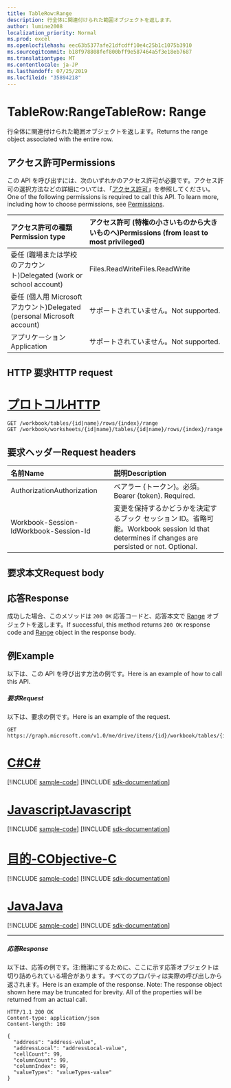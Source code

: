 ```yaml
---
title: TableRow:Range
description: 行全体に関連付けられた範囲オブジェクトを返します。
author: lumine2008
localization_priority: Normal
ms.prod: excel
ms.openlocfilehash: eec63b5377afe21dfcdff10e4c25b1c1075b3910
ms.sourcegitcommit: b18f978808fef800bff9e587464a5f3e18eb7687
ms.translationtype: MT
ms.contentlocale: ja-JP
ms.lasthandoff: 07/25/2019
ms.locfileid: "35894218"
---
```

# <a name="tablerow-range"></a><span data-ttu-id="a7ca1-103">TableRow:Range</span><span class="sxs-lookup"><span data-stu-id="a7ca1-103">TableRow: Range</span></span>

<span data-ttu-id="a7ca1-104">行全体に関連付けられた範囲オブジェクトを返します。</span><span class="sxs-lookup"><span data-stu-id="a7ca1-104">Returns the range object associated with the entire row.</span></span>
## <a name="permissions"></a><span data-ttu-id="a7ca1-105">アクセス許可</span><span class="sxs-lookup"><span data-stu-id="a7ca1-105">Permissions</span></span>
<span data-ttu-id="a7ca1-p101">この API を呼び出すには、次のいずれかのアクセス許可が必要です。アクセス許可の選択方法などの詳細については、「[アクセス許可](/graph/permissions-reference)」を参照してください。</span><span class="sxs-lookup"><span data-stu-id="a7ca1-p101">One of the following permissions is required to call this API. To learn more, including how to choose permissions, see [Permissions](/graph/permissions-reference).</span></span>

|<span data-ttu-id="a7ca1-108">アクセス許可の種類</span><span class="sxs-lookup"><span data-stu-id="a7ca1-108">Permission type</span></span>      | <span data-ttu-id="a7ca1-109">アクセス許可 (特権の小さいものから大きいものへ)</span><span class="sxs-lookup"><span data-stu-id="a7ca1-109">Permissions (from least to most privileged)</span></span>              |
|:--------------------|:---------------------------------------------------------|
|<span data-ttu-id="a7ca1-110">委任 (職場または学校のアカウント)</span><span class="sxs-lookup"><span data-stu-id="a7ca1-110">Delegated (work or school account)</span></span> | <span data-ttu-id="a7ca1-111">Files.ReadWrite</span><span class="sxs-lookup"><span data-stu-id="a7ca1-111">Files.ReadWrite</span></span>    |
|<span data-ttu-id="a7ca1-112">委任 (個人用 Microsoft アカウント)</span><span class="sxs-lookup"><span data-stu-id="a7ca1-112">Delegated (personal Microsoft account)</span></span> | <span data-ttu-id="a7ca1-113">サポートされていません。</span><span class="sxs-lookup"><span data-stu-id="a7ca1-113">Not supported.</span></span>    |
|<span data-ttu-id="a7ca1-114">アプリケーション</span><span class="sxs-lookup"><span data-stu-id="a7ca1-114">Application</span></span> | <span data-ttu-id="a7ca1-115">サポートされていません。</span><span class="sxs-lookup"><span data-stu-id="a7ca1-115">Not supported.</span></span> |

## <a name="http-request"></a><span data-ttu-id="a7ca1-116">HTTP 要求</span><span class="sxs-lookup"><span data-stu-id="a7ca1-116">HTTP request</span></span>

# <a name="httptabhttp"></a>[<span data-ttu-id="a7ca1-117">プロトコル</span><span class="sxs-lookup"><span data-stu-id="a7ca1-117">HTTP</span></span>](#tab/http)
<!-- { "blockType": "ignored" } -->
```http
GET /workbook/tables/{id|name}/rows/{index}/range
GET /workbook/worksheets/{id|name}/tables/{id|name}/rows/{index}/range

```
## <a name="request-headers"></a><span data-ttu-id="a7ca1-118">要求ヘッダー</span><span class="sxs-lookup"><span data-stu-id="a7ca1-118">Request headers</span></span>
| <span data-ttu-id="a7ca1-119">名前</span><span class="sxs-lookup"><span data-stu-id="a7ca1-119">Name</span></span>       | <span data-ttu-id="a7ca1-120">説明</span><span class="sxs-lookup"><span data-stu-id="a7ca1-120">Description</span></span>|
|:---------------|:----------|
| <span data-ttu-id="a7ca1-121">Authorization</span><span class="sxs-lookup"><span data-stu-id="a7ca1-121">Authorization</span></span>  | <span data-ttu-id="a7ca1-p102">ベアラー {トークン}。必須。</span><span class="sxs-lookup"><span data-stu-id="a7ca1-p102">Bearer {token}. Required.</span></span> |
| <span data-ttu-id="a7ca1-124">Workbook-Session-Id</span><span class="sxs-lookup"><span data-stu-id="a7ca1-124">Workbook-Session-Id</span></span>  | <span data-ttu-id="a7ca1-p103">変更を保持するかどうかを決定するブック セッション ID。省略可能。</span><span class="sxs-lookup"><span data-stu-id="a7ca1-p103">Workbook session Id that determines if changes are persisted or not. Optional.</span></span>|

## <a name="request-body"></a><span data-ttu-id="a7ca1-127">要求本文</span><span class="sxs-lookup"><span data-stu-id="a7ca1-127">Request body</span></span>

## <a name="response"></a><span data-ttu-id="a7ca1-128">応答</span><span class="sxs-lookup"><span data-stu-id="a7ca1-128">Response</span></span>

<span data-ttu-id="a7ca1-129">成功した場合、このメソッドは `200 OK` 応答コードと、応答本文で [Range](../resources/range.md) オブジェクトを返します。</span><span class="sxs-lookup"><span data-stu-id="a7ca1-129">If successful, this method returns `200 OK` response code and [Range](../resources/range.md) object in the response body.</span></span>

## <a name="example"></a><span data-ttu-id="a7ca1-130">例</span><span class="sxs-lookup"><span data-stu-id="a7ca1-130">Example</span></span>
<span data-ttu-id="a7ca1-131">以下は、この API を呼び出す方法の例です。</span><span class="sxs-lookup"><span data-stu-id="a7ca1-131">Here is an example of how to call this API.</span></span>
##### <a name="request"></a><span data-ttu-id="a7ca1-132">要求</span><span class="sxs-lookup"><span data-stu-id="a7ca1-132">Request</span></span>
<span data-ttu-id="a7ca1-133">以下は、要求の例です。</span><span class="sxs-lookup"><span data-stu-id="a7ca1-133">Here is an example of the request.</span></span>
<!--{
  "blockType": "request",
  "isComposable": true,
  "name": "tablerow_range"
}-->
```http
GET https://graph.microsoft.com/v1.0/me/drive/items/{id}/workbook/tables/{id|name}/rows/{index}/range
```
# <a name="ctabcsharp"></a>[<span data-ttu-id="a7ca1-134">C#</span><span class="sxs-lookup"><span data-stu-id="a7ca1-134">C#</span></span>](#tab/csharp)
[!INCLUDE [sample-code](../includes/snippets/csharp/tablerow-range-csharp-snippets.md)]
[!INCLUDE [sdk-documentation](../includes/snippets/snippets-sdk-documentation-link.md)]

# <a name="javascripttabjavascript"></a>[<span data-ttu-id="a7ca1-135">Javascript</span><span class="sxs-lookup"><span data-stu-id="a7ca1-135">Javascript</span></span>](#tab/javascript)
[!INCLUDE [sample-code](../includes/snippets/javascript/tablerow-range-javascript-snippets.md)]
[!INCLUDE [sdk-documentation](../includes/snippets/snippets-sdk-documentation-link.md)]

# <a name="objective-ctabobjc"></a>[<span data-ttu-id="a7ca1-136">目的-C</span><span class="sxs-lookup"><span data-stu-id="a7ca1-136">Objective-C</span></span>](#tab/objc)
[!INCLUDE [sample-code](../includes/snippets/objc/tablerow-range-objc-snippets.md)]
[!INCLUDE [sdk-documentation](../includes/snippets/snippets-sdk-documentation-link.md)]

# <a name="javatabjava"></a>[<span data-ttu-id="a7ca1-137">Java</span><span class="sxs-lookup"><span data-stu-id="a7ca1-137">Java</span></span>](#tab/java)
[!INCLUDE [sample-code](../includes/snippets/java/tablerow-range-java-snippets.md)]
[!INCLUDE [sdk-documentation](../includes/snippets/snippets-sdk-documentation-link.md)]

---


##### <a name="response"></a><span data-ttu-id="a7ca1-138">応答</span><span class="sxs-lookup"><span data-stu-id="a7ca1-138">Response</span></span>
<span data-ttu-id="a7ca1-p104">以下は、応答の例です。注:簡潔にするために、ここに示す応答オブジェクトは切り詰められている場合があります。すべてのプロパティは実際の呼び出しから返されます。</span><span class="sxs-lookup"><span data-stu-id="a7ca1-p104">Here is an example of the response. Note: The response object shown here may be truncated for brevity. All of the properties will be returned from an actual call.</span></span>
<!-- {
  "blockType": "response",
  "truncated": true,
  "@odata.type": "microsoft.graph.workbookRange"
} -->
```http
HTTP/1.1 200 OK
Content-type: application/json
Content-length: 169

{
  "address": "address-value",
  "addressLocal": "addressLocal-value",
  "cellCount": 99,
  "columnCount": 99,
  "columnIndex": 99,
  "valueTypes": "valueTypes-value"
}
```

<!-- uuid: 8fcb5dbc-d5aa-4681-8e31-b001d5168d79
2015-10-25 14:57:30 UTC -->
<!-- {
  "type": "#page.annotation",
  "description": "TableRow: Range",
  "keywords": "",
  "section": "documentation",
  "tocPath": "",
  "suppressions": [
  ]
}-->
